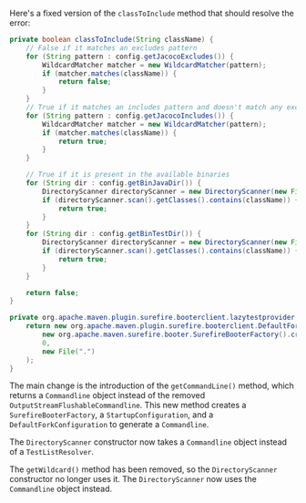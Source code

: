 Here's a fixed version of the `classToInclude` method that should resolve the error:

```java
private boolean classToInclude(String className) {
    // False if it matches an excludes pattern
    for (String pattern : config.getJacocoExcludes()) {
        WildcardMatcher matcher = new WildcardMatcher(pattern);
        if (matcher.matches(className)) {
            return false;
        }
    }
    // True if it matches an includes pattern and doesn't match any excludes pattern
    for (String pattern : config.getJacocoIncludes()) {
        WildcardMatcher matcher = new WildcardMatcher(pattern);
        if (matcher.matches(className)) {
            return true;
        }
    }

    // True if it is present in the available binaries
    for (String dir : config.getBinJavaDir()) {
        DirectoryScanner directoryScanner = new DirectoryScanner(new File(dir), getCommandLine());
        if (directoryScanner.scan().getClasses().contains(className)) {
            return true;
        }
    }
    for (String dir : config.getBinTestDir()) {
        DirectoryScanner directoryScanner = new DirectoryScanner(new File(dir), getCommandLine());
        if (directoryScanner.scan().getClasses().contains(className)) {
            return true;
        }
    }

    return false;
}

private org.apache.maven.plugin.surefire.booterclient.lazytestprovider.Commandline getCommandLine() {
    return new org.apache.maven.plugin.surefire.booterclient.DefaultForkConfiguration().createCommandLine(
        new org.apache.maven.surefire.booter.SurefireBooterFactory().createStartupConfiguration(),
        0,
        new File(".")
    );
}
```

The main change is the introduction of the `getCommandLine()` method, which returns a `Commandline` object instead of the removed `OutputStreamFlushableCommandline`. This new method creates a `SurefireBooterFactory`, a `StartupConfiguration`, and a `DefaultForkConfiguration` to generate a `Commandline`.

The `DirectoryScanner` constructor now takes a `Commandline` object instead of a `TestListResolver`.

The `getWildcard()` method has been removed, so the `DirectoryScanner` constructor no longer uses it. The `DirectoryScanner` now uses the `Commandline` object instead.